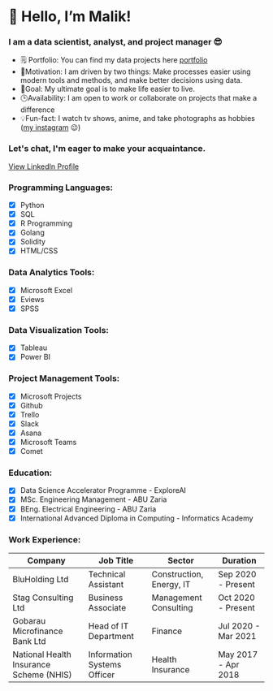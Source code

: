 # 👋 Hello, I’m Malik!

### I am a data scientist, analyst, and project manager 😎

- 🗒 Portfolio: You can find my data projects here [portfolio](https://github.com/techmalik/Data-portfolio)
- 🏃Motivation: I am driven by two things: Make processes easier using modern tools and methods, and make better decisions using data.
- 🎯Goal: My ultimate goal is to make life easier to live. 
- 🕒Availability: I am open to work or collaborate on projects that make a difference
- 💡Fun-fact: I watch tv shows, anime, and take photographs as hobbies ([my instagram](https://instagram.com/maleekh_k) 😉)

### Let's chat, I'm eager to make your acquaintance.
[View LinkedIn Profile](https://www.linkedin.com/in/malik-kabir-mustapha/)

### Programming Languages:
- [x] Python
- [x] SQL
- [x] R Programming
- [x] Golang
- [x] Solidity
- [x] HTML/CSS

### Data Analytics Tools:
- [x] Microsoft Excel
- [x] Eviews
- [x] SPSS

### Data Visualization Tools:
- [x] Tableau
- [x] Power BI

### Project Management Tools:
- [x] Microsoft Projects
- [x] Github
- [x] Trello
- [x] Slack
- [x] Asana
- [x] Microsoft Teams
- [x] Comet

### Education:
- [x] Data Science Accelerator Programme - ExploreAI
- [x] MSc. Engineering Management - ABU Zaria
- [x] BEng. Electrical Engineering - ABU Zaria
- [x] International Advanced Diploma in Computing - Informatics Academy  

### Work Experience:

| Company                                   | Job Title                        | Sector                   |Duration            |
| ------------------------------------------| ---------------------------------|--------------------------|--------------------|
| BluHolding Ltd                            | Technical Assistant              | Construction, Energy, IT |Sep 2020 - Present  |
| Stag Consulting Ltd                       | Business Associate               | Management Consulting    |Oct 2020 - Present  |
| Gobarau Microfinance Bank Ltd             | Head of IT Department            | Finance                  |Jul 2020 - Mar 2021 |
| National Health Insurance Scheme (NHIS)   | Information Systems Officer      | Health Insurance         |May 2017 - Apr 2018 |



